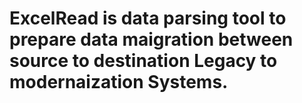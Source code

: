 # ExcelRead is  data parsing tool to prepare data maigration between source to destination Legacy to modernaization Systems.
